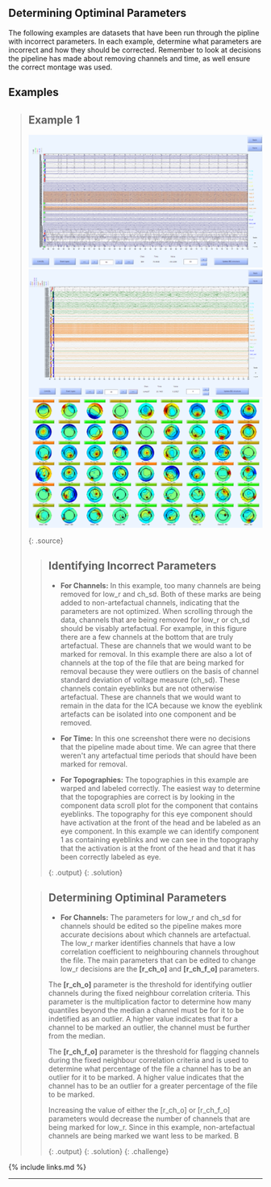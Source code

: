 ## Determining Optiminal Parameters

The following examples are datasets that have been run through the pipline with incorrect parameters. In each example, determine what parameters are incorrect and how they should be corrected. Remember to look at decisions the pipeline has made about removing channels and time, as well ensure the correct montage was used. 

## Examples

> ## Example 1
> 
>  ![Parameters Example 1 Channels](fig/ParamsEx1Left.png "Parameters Example 1 Channel")
>  ![Parameters Example 1 Components](fig/ParamsEx1Middle.png "Parameters Example 1 Components")
>  ![Parameters Example 1 Topos](fig/ParamsEx1Right.png "Parameters Example 1 Topos")
>
> {: .source}
>
> > ## Identifying Incorrect Parameters
> > 
> > - **For Channels:** In this example, too many channels are being removed for low_r and ch_sd. Both of these marks are being added to non-artefactual channels, indicating that the parameters are not optimized. When scrolling through the data, channels that are being removed for low_r or ch_sd should be visably artefactual. 
> > For example, in this figure there are a few channels at the bottom that are truly artefactual. These are channels that we would want to be marked for removal. In this example there are also a lot of channels at the top of the file that are being marked for removal because they were outliers on the basis of channel standard deviation of voltage measure (ch_sd). These channels contain eyeblinks but are not otherwise artefactual. These are channels that we would want to remain in the data for the ICA because we know the eyeblink artefacts can be isolated into one component and be removed. 
> > 
> > - **For Time:** In this one screenshot there were no decisions that the pipeline made about time. We can agree that there weren't any artefactual time periods that should have been marked for removal.
> >
> > - **For Topographies:** The topographies in this example are warped and labeled correctly. The easiest way to determine that the topographies are correct is by looking in the component data scroll plot for the component that contains eyeblinks. The topography for this eye component should have activation at the front of the head and be labeled as an eye component. In this example we can identify component 1 as containing eyeblinks and we can see in the topography that the activation is at the front of the head and that it has been correctly labeled as eye.  
> >
> > {: .output}
> {: .solution}
>
> > ## Determining Optiminal Parameters
> >
> > - **For Channels:** The parameters for low_r and ch_sd for channels should be edited so the pipeline makes more accurate decisions about which channels are artefactual. The low_r marker identifies channels that have a low correlation coefficient to neighbouring channels throughout the file. The main parameters that can be edited to change low_r decisions are the **[r_ch_o]** and **[r_ch_f_o]** parameters. 
> > 
> > The **[r_ch_o]** parameter is the threshold for identifying outlier channels during the fixed neighbour correlation criteria. This parameter is the multiplication factor to determine how many quantiles beyond the median a channel must be for it to be indetified as an outlier. A higher value indicates that for a channel to be marked an outlier, the channel must be further from the median. 
> > 
> > The **[r_ch_f_o]** parameter is the threshold for flagging channels during the fixed neighbour correlation criteria and is used to determine what percentage of the file a channel has to be an outlier for it to be marked. A higher value indicates that the channel has to be an outlier for a greater percentage of the file to be marked.
> > 
> > Increasing the value of either the [r_ch_o] or [r_ch_f_o] parameters would decrease the number of channels that are being marked for low_r. Since in this example, non-artefactual channels are being marked we want less to be marked. 
> > B
> >
> > {: .output}
> {: .solution}
{: .challenge}


{% include links.md %}

---
